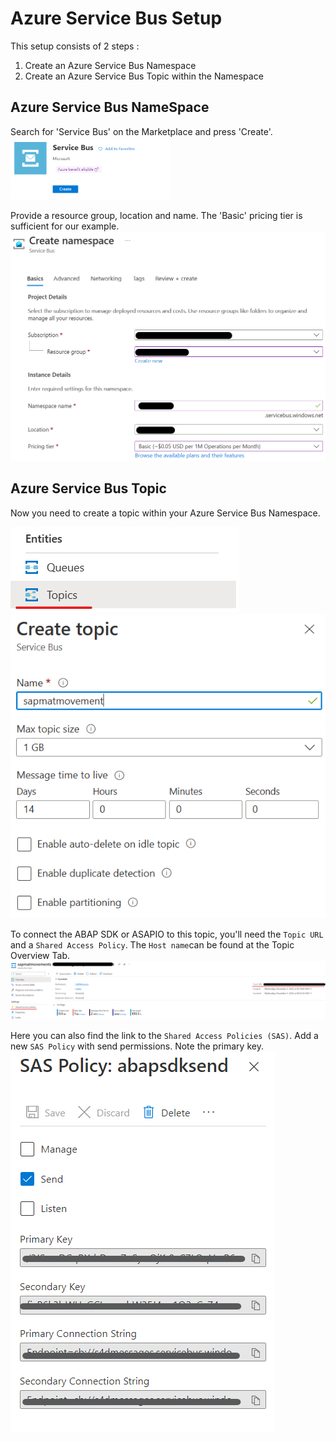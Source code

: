 # Azure Service Bus Setup
This setup consists of 2 steps :
1. Create an Azure Service Bus Namespace
2. Create an Azure Service Bus Topic within the Namespace

## Azure Service Bus NameSpace
Search for 'Service Bus' on the Marketplace and press 'Create'.
<img src="images/ServiceBus/servicebuscreate.png" height=100>

Provide a resource group, location and name.
The 'Basic' pricing tier is sufficient for our example.
<img src="images/ServiceBus/servicebuscreate2.png">

## Azure Service Bus Topic
Now you need to create a topic within your Azure Service Bus Namespace.

<img src="images/ServiceBus/createtopic1.png">

<img src="images/ServiceBus/createtopic2.png">

To connect the ABAP SDK or ASAPIO to this topic, you'll need the `Topic URL` and a `Shared Access Policy`.
The `Host name`can be found at the Topic Overview Tab.
<img src="images/ServiceBus/topic_overview.png">

Here you can also find the link to the `Shared Access Policies (SAS)`. Add a new `SAS Policy` with send permissions. Note the primary key.
<img src="images/ServiceBus/SASPolicy.png">

